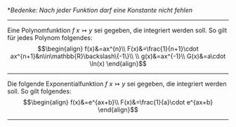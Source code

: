 **Bedenke: Nach jeder Funktion darf eine Konstante nicht fehlen*

---
Eine Polynomfunktion $f~x\rightarrowtail y$ sei gegeben, die integriert werden soll. So gilt für jedes Polynom folgendes:
$$\begin{align}
f(x)&=ax^{n}\\
F(x)&=\frac{1}{n+1}\cdot ax^{n+1}&n\in\mathbb{R}\backslash\{-1\}\\
\\
g(x)&=ax^{-1}\\ 
G(x)&=a\cdot \ln(x)
\end{align}$$

---
Die folgende Exponentialfunktion $f~x\rightarrowtail y$ sei gegeben, die integriert werden soll. So gilt folgendes:
$$\begin{align}
f(x)&=e^{ax+b}\\
F(x)&=\frac{1}{a}\cdot e^{ax+b}
\end{align}$$

---
